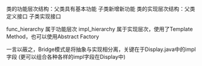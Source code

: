 类的功能层次结构：父类具有基本功能 子类新增新功能
类的实现层次结构：父类定义接口 子类实现接口

func_hierarchy 属于功能层次
impl_hierarchy 属于实现层次，使用了Template Method，也可以使用Abstract Factory

一言以蔽之，Bridge模式是将抽象与实现相分离，关键在于Display.java中的impl字段
(更可以组合各种各样的impl字段在Display中)
